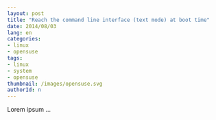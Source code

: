 ```yaml
---
layout: post
title: "Reach the command line interface (text mode) at boot time"
date: 2014/08/03
lang: en
categories:
- linux
- opensuse
tags:
- linux
- system
- opensuse
thumbnail: /images/opensuse.svg
authorId: n
---
```

Lorem ipsum ...
